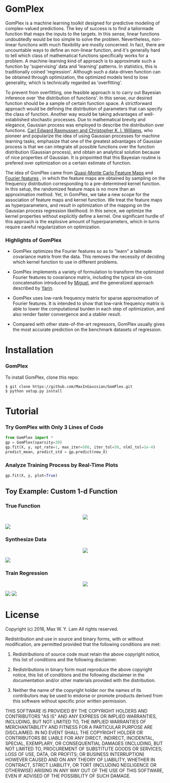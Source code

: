 # GomPlex

GomPlex is a machine learning toolkit designed for predictive modeling of
complex-valued predictions. The key of success is to find a tailormade function
that maps the inputs to the targets. In this sense, linear functions undoubtedly
would be too simple to solve the problem. Nevertheless, non-linear functions
with much flexibility are mostly concerned. In fact, there are uncountable ways
to define an non-linear function, and it's generally hard to tell which class of
mathematical functions specifically works for a problem. A machine-learning kind
of approach is to approximate such a function by 'supervising' data and
'learning' patterns. In statistics, this is traditionally coined
'regression'. Although such a data-driven function can be obtained through
optimization, the optimized models tend to lose generality, which is technically
regarded as 'overfitting'.

To prevent from overfitting, one feasible approach is to carry out Bayesian
inference over 'the distribution of functions'. In this sense, our desired
function should be a sample of certain function space. A strictforward approach
would be defining the distribution of parameters that can specify the class of
function. Another way would be taking advantages of well-established stochastic
processes. Due to mathematical brevity and elegance, Gaussian process was
employed to describe the distribution over functions. [Carl Edward Rasmussen and
Christopher K. I. Williams](http://www.gaussianprocess.org/gpml/), who pioneer
and popularize the idea of using Gaussian processes for machine learning tasks,
emphasize that one of the greatest advantages of Gaussian process is that we can
integrate all possible functions over the function distribution (Gaussian
process), and obtain an analytical solution because of nice properties of
Gaussian. It is pinpointed that this Bayesian routine is prefered over
optimization on a certain estimate of function.

The idea of GomPlex came from [Quasi-Monte Carlo Feature Maps](http://jmlr.org/papers/volume17/14-538/14-538.pdf)
and [Fourier features](https://papers.nips.cc/paper/3182-random-features-for-large-scale-kernel-machines.pdf)
, in which the feature maps are obtained by sampling on the frequency distribution corresponding to a pre-determined
kernel function. In this setup, the randomized feature maps is no more than an approximation method.
Yet, in GomPlex, we take a new scope for the association of feature maps and kernel function.
We treat the feature maps as hyperparameters, and result in optimization of the mapping on the Gaussian process regression likelihood.
In this sence, we optimize the kernel properties without explicitly define a kernel.
One significant hurdle of this approach is the explosive amount of hyperparameters,
which in turns require careful regularization on optimization.

### Highlights of GomPlex

- GomPlex optimizes
the Fourier features so as to "learn" a tailmade covariance matrix from the data. 
This removes the necessity of deciding which kernel function to use in different problems.

- GomPlex implements a variety of formulation to transform the optimized Fourier features to covariance matrix, including the typical sin-cos concatenation introduced by [Miguel](http://www.jmlr.org/papers/v11/lazaro-gredilla10a.html), and the generalized approach described by [Yarin](http://jmlr.org/proceedings/papers/v37/galb15.html).

- GomPlex uses low-rank frequency matrix for sparse approximation of Fourier features. It is 
intended to show that low-rank frequency matrix is able to lower the computational 
burden in each step of optimization, and also render faster convergence and a stabler result.

- Compared with other state-of-the-art regressors, GomPlex usually gives the most accurate prediction on the benchmark datasets of regression.

# Installation
   
### GomPlex

To install GomPlex, clone this repo:

    $ git clone https://github.com/MaxInGaussian/GomPlex.git
    $ python setup.py install

# Tutorial
### Try GomPlex with Only 3 Lines of Code
```python
from GomPlex import *
gp = GomPlex(sparsity=30)
gp.fit(X, y, opt_rate=1, max_iter=500, iter_tol=50, nlml_tol=1e-4)
predict_mean, predict_std = gp.predict(new_X)
```
### Analyze Training Process by Real-Time Plots
```python
gp.fit(X, y, plot=True)
```
## Toy Example: Custom 1-d Function
### True Function
<p align="center">
<img src ="http://www.sciweavers.org/upload/Tex2Img_1493629203/eqn.png" />
</p>
<img src ="tests/demo_3d_plot_true_function.png" />

### Synthesize Data
<p align="center">
<img src ="http://www.sciweavers.org/upload/Tex2Img_1493629264/eqn.png" />
</p>
<img src ="tests/demo_3d_plot_data.png" />

### Train Regression
<p align="center">
<img src ="http://www.sciweavers.org/upload/Tex2Img_1493629286/eqn.png" />
</p>
<img src ="tests/demo_3d_plot_regression.png" />
<img src ="tests/demo_regression_real_imag.png" />

# License
Copyright (c) 2016, Max W. Y. Lam
All rights reserved.

Redistribution and use in source and binary forms, with or without modification, are permitted provided that the following conditions are met:

1. Redistributions of source code must retain the above copyright notice, this list of conditions and the following disclaimer.

2. Redistributions in binary form must reproduce the above copyright notice, this list of conditions and the following disclaimer in the documentation and/or other materials provided with the distribution.

3. Neither the name of the copyright holder nor the names of its contributors may be used to endorse or promote products derived from this software without specific prior written permission.

THIS SOFTWARE IS PROVIDED BY THE COPYRIGHT HOLDERS AND CONTRIBUTORS "AS IS" AND ANY EXPRESS OR IMPLIED WARRANTIES, INCLUDING, BUT NOT LIMITED TO, THE IMPLIED WARRANTIES OF MERCHANTABILITY AND FITNESS FOR A PARTICULAR PURPOSE ARE DISCLAIMED. IN NO EVENT SHALL THE COPYRIGHT HOLDER OR CONTRIBUTORS BE LIABLE FOR ANY DIRECT, INDIRECT, INCIDENTAL, SPECIAL, EXEMPLARY, OR CONSEQUENTIAL DAMAGES (INCLUDING, BUT NOT LIMITED TO, PROCUREMENT OF SUBSTITUTE GOODS OR SERVICES; LOSS OF USE, DATA, OR PROFITS; OR BUSINESS INTERRUPTION) HOWEVER CAUSED AND ON ANY THEORY OF LIABILITY, WHETHER IN CONTRACT, STRICT LIABILITY, OR TORT (INCLUDING NEGLIGENCE OR OTHERWISE) ARISING IN ANY WAY OUT OF THE USE OF THIS SOFTWARE, EVEN IF ADVISED OF THE POSSIBILITY OF SUCH DAMAGE.
